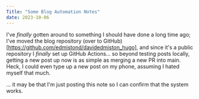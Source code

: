 ```yaml
---
Title: "Some Blog Automation Notes"
date: 2023-10-06
---
```


I've _finally_ gotten around to something I should have done a long time ago; I've moved the blog repository (over to GitHub)[https://github.com/edmistond/davidedmiston_hugo], and since it's a public repository I _finally_ set up GitHub Actions... so beyond testing posts locally, getting a new post up now is as simple as merging a new PR into main. Heck, I could even type up a new post on my phone, assuming I hated myself that much.

... it may be that I'm just posting this note so I can confirm that the system works.
